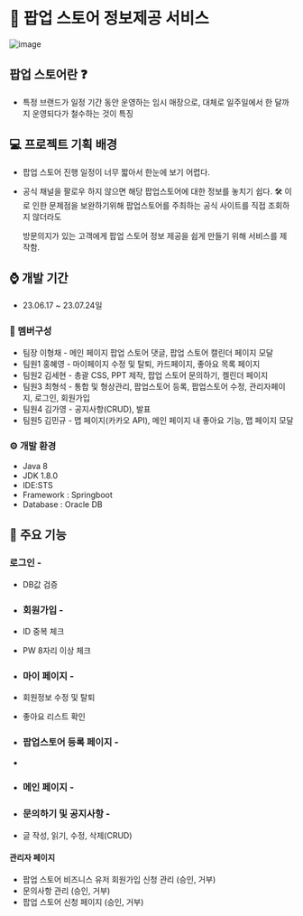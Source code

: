 # :calendar: 팝업 스토어 정보제공 서비스
![image](https://github.com/HongHyeYoung/team3-project/assets/103356641/8b3a96eb-7a84-45eb-89d2-0afbd4b55489)

## 팝업 스토어란 ❓
- 특정 브랜드가 일정 기간 동안 운영하는 임시 매장으로, 대체로 일주일에서 한 달까지 운영되다가 철수하는 것이 특징

## :computer: 프로젝트 기획 배경 
- 팝업 스토어 진행 일정이 너무 짧아서 한눈에 보기 어렵다.
- 공식 채널을 팔로우 하지 않으면 해당 팝업스토어에 대한 정보를 놓치기 쉽다.
  🛠 이로 인한 문제점을 보완하기위해 팝업스토어를 주최하는 공식 사이트를 직접 조회하지 않더라도

    방문의지가 있는 고객에게 팝업 스토어 정보 제공을 쉽게 만들기 위해 서비스를 제작함.

## :watch: 개발 기간
- 23.06.17 ~ 23.07.24일

### :couple: 멤버구성

- 팀장 이형채 - 메인 페이지 팝업 스토어 댓글, 팝업 스토어 캘린더 페이지 모달
- 팀원1 홍혜영 - 마이페이지 수정 및 탈퇴, 카드페이지, 좋아요 목록 페이지
- 팀원2 김세현 - 총괄 CSS, PPT 제작, 팝업 스토어 문의하기, 켈린더 페이지
- 팀원3 최형석 - 통합 및 형상관리, 팝업스토어 등록, 팝업스토어 수정, 관리자페이지, 로그인, 회원가입
- 팀원4 김가영 - 공지사항(CRUD), 발표
- 팀원5 김민규 - 맵 페이지(카카오 API), 메인 페이지 내 좋아요 기능, 맵 페이지 모달

### ⚙️ 개발 환경

- Java 8
- JDK 1.8.0
- IDE:STS
- Framework : Springboot
- Database : Oracle DB

## :pushpin: 주요 기능

### 로그인 - 
- DB값 검증

- ### 회원가입 - 
- ID 중복 체크
- PW 8자리 이상 체크

- ### 마이 페이지 -
- 회원정보 수정 및 탈퇴
- 좋아요 리스트 확인

- ### 팝업스토어 등록 페이지 -
- 

- ### 메인 페이지 -

- ### 문의하기 및 공지사항 -
- 글 작성, 읽기, 수정, 삭제(CRUD)
   
#### 관리자 페이지
- 팝업 스토어 비즈니스 유저 회원가입 신청 관리 (승인, 거부)
- 문의사항 관리 (승인, 거부)
- 팝업 스토어 신청 페이지 (승인, 거부)
